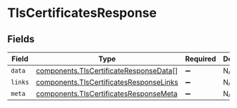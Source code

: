 # TlsCertificatesResponse


## Fields

| Field                                                                                                     | Type                                                                                                      | Required                                                                                                  | Description                                                                                               |
| --------------------------------------------------------------------------------------------------------- | --------------------------------------------------------------------------------------------------------- | --------------------------------------------------------------------------------------------------------- | --------------------------------------------------------------------------------------------------------- |
| `data`                                                                                                    | [components.TlsCertificateResponseData](../../../sdk/models/components/tlscertificateresponsedata.md)[]   | :heavy_minus_sign:                                                                                        | N/A                                                                                                       |
| `links`                                                                                                   | [components.TlsCertificatesResponseLinks](../../../sdk/models/components/tlscertificatesresponselinks.md) | :heavy_minus_sign:                                                                                        | N/A                                                                                                       |
| `meta`                                                                                                    | [components.TlsCertificatesResponseMeta](../../../sdk/models/components/tlscertificatesresponsemeta.md)   | :heavy_minus_sign:                                                                                        | N/A                                                                                                       |